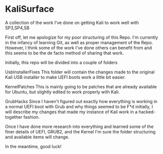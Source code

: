 # KaliSurface
A collection of the work I've done on getting Kali to work well with SP3,SP4,SB


First off, let me apologize for my poor structuring of this Repo.
I'm currently in the infancy of learning Git, as well as proper management of the Repo.
However, I think some of the work I've done others can benefit from and this seems to be the de facto method of sharing that work.

Initially, this repo will be divided into a couple of folders

UsbInstallerFixes
This folder will contain the changes made to the original Kali USB installer to make UEFI boots work a little bit easier.

KernelPatches
This is mainly going to be patches that are already available for Ubuntu, but slightly edited to work properly with Kali.

GrubHacks
Since I haven't figured out exactly how everything is working in a normal UEFI boot with Grub and why things seemed to be F*d initially, I will describe my changes that made my instance of Kali work in a hacked-together fashion.

Once I have done more research into everything and learned some of the finer details of UEFI, GRUB2, and the Kernel I'm sure the folder structuring and available items will change.

In the meantime, good luck!
